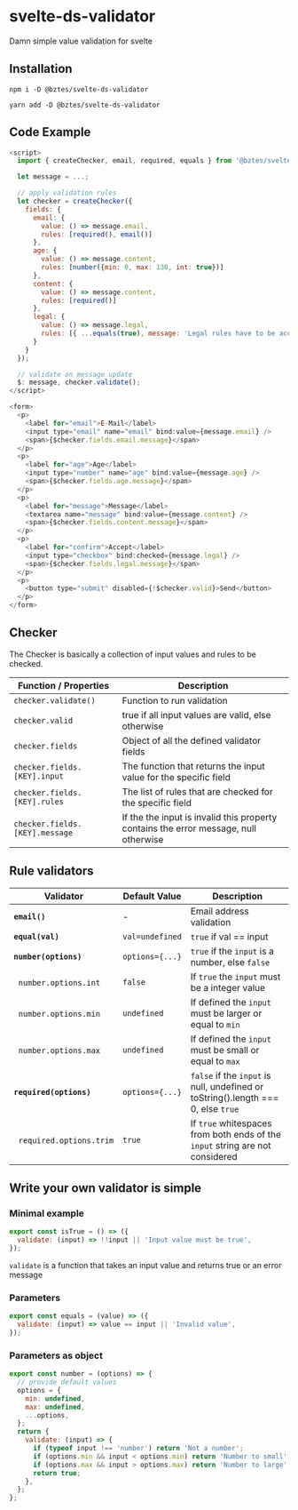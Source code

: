 # svelte-ds-validator

Damn simple value validation for svelte

## Installation

```
npm i -D @bztes/svelte-ds-validator
```

```
yarn add -D @bztes/svelte-ds-validator
```

## Code Example

```js
<script>
  import { createChecker, email, required, equals } from '@bztes/svelte-ds-validator';

  let message = ...;

  // apply validation rules
  let checker = createChecker({
    fields: {
      email: {
        value: () => message.email,
        rules: [required(), email()]
      },
      age: {
        value: () => message.content,
        rules: [number({min: 0, max: 130, int: true})]
      },
      content: {
        value: () => message.content,
        rules: [required()]
      },
      legal: {
        value: () => message.legal,
        rules: [{ ...equals(true), message: 'Legal rules have to be accepted' }]
      }
    }
  });

  // validate on message update
  $: message, checker.validate();
</script>

<form>
  <p>
    <label for="email">E-Mail</label>
    <input type="email" name="email" bind:value={message.email} />
    <span>{$checker.fields.email.message}</span>
  </p>
  <p>
    <label for="age">Age</label>
    <input type="number" name="age" bind:value={message.age} />
    <span>{$checker.fields.age.message}</span>
  </p>
  <p>
    <label for="message">Message</label>
    <textarea name="message" bind:value={message.content} />
    <span>{$checker.fields.content.message}</span>
  </p>
  <p>
    <label for="confirm">Accept</label>
    <input type="checkbox" bind:checked={message.legal} />
    <span>{$checker.fields.legal.message}</span>
  </p>
  <p>
    <button type="submit" disabled={!$checker.valid}>Send</button>
  </p>
</form>
```

## Checker

The Checker is basically a collection of input values and rules to be checked.

| Function / Properties          | Description                                                                          |
| ------------------------------ | ------------------------------------------------------------------------------------ |
| `checker.validate()`           | Function to run validation                                                           |
| `checker.valid`                | true if all input values are valid, else otherwise                                   |
| `checker.fields`               | Object of all the defined validator fields                                           |
| `checker.fields.[KEY].input`   | The function that returns the input value for the specific field                     |
| `checker.fields.[KEY].rules`   | The list of rules that are checked for the specific field                            |
| `checker.fields.[KEY].message` | If the the input is invalid this property contains the error message, null otherwise |

## Rule validators

| Validator                           | Default Value   | Description                                                                       |
| ----------------------------------- | --------------- | --------------------------------------------------------------------------------- |
| **`email()`**                       | -               | Email address validation                                                          |
| **`equal(val)`**                    | `val=undefined` | `true` if val == input                                                            |
| **`number(options)`**               | `options={...}` | `true` if the `input` is a number, else `false`                                   |
| &nbsp;&nbsp;`number.options.int`    | `false`         | If `true` the `input` must be a integer value                                     |
| &nbsp;&nbsp;`number.options.min`    | `undefined`     | If defined the `input` must be larger or equal to `min`                           |
| &nbsp;&nbsp;`number.options.max`    | `undefined`     | If defined the `input` must be small or equal to `max`                            |
| **`required(options)`**             | `options={...}` | `false` if the `input` is null, undefined or toString().length === 0, else `true` |
| &nbsp;&nbsp;`required.options.trim` | `true`          | If `true` whitespaces from both ends of the `input` string are not considered     |

## Write your own validator is simple

### Minimal example

```js
export const isTrue = () => ({
  validate: (input) => !!input || 'Input value must be true',
});
```

`validate` is a function that takes an input value and returns true or an error message

### Parameters

```js
export const equals = (value) => ({
  validate: (input) => value == input || 'Invalid value',
});
```

### Parameters as object

```js
export const number = (options) => {
  // provide default values
  options = {
    min: undefined,
    max: undefined,
    ...options,
  };
  return {
    validate: (input) => {
      if (typeof input !== 'number') return 'Not a number';
      if (options.min && input < options.min) return 'Number to small';
      if (options.max && input > options.max) return 'Number to large';
      return true;
    },
  };
};
```
